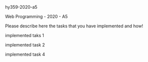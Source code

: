 hy359-2020-a5

Web Programming - 2020 - A5

Please describe here the tasks that you have implemented and how!

implemented taks 1

implemented task 2

implemented task 4
